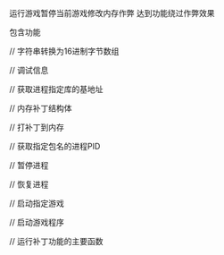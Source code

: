运行游戏暂停当前游戏修改内存作弊 达到功能绕过作弊效果

包含功能 

// 字符串转换为16进制字节数组

// 调试信息

// 获取进程指定库的基地址

// 内存补丁结构体

// 打补丁到内存

// 获取指定包名的进程PID

// 暂停进程

// 恢复进程

// 启动指定游戏

// 启动游戏程序

// 运行补丁功能的主要函数
